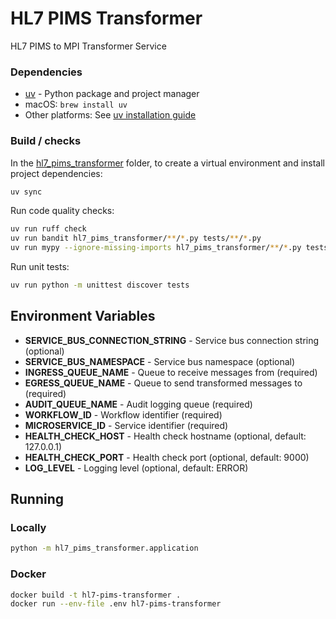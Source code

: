 # HL7 PIMS Transformer

HL7 PIMS to MPI Transformer Service

### Dependencies

- [uv](https://docs.astral.sh/uv/) - Python package and project manager
- macOS: `brew install uv`
- Other platforms: See [uv installation guide](https://docs.astral.sh/uv/getting-started/installation/)

### Build / checks

In the [hl7_pims_transformer](.) folder, to create a virtual environment and install project dependencies:

```bash
uv sync
```

Run code quality checks:

```bash
uv run ruff check
uv run bandit hl7_pims_transformer/**/*.py tests/**/*.py
uv run mypy --ignore-missing-imports hl7_pims_transformer/**/*.py tests/**/*.py
```

Run unit tests:

```bash
uv run python -m unittest discover tests
```

## Environment Variables

- **SERVICE_BUS_CONNECTION_STRING** - Service bus connection string (optional)
- **SERVICE_BUS_NAMESPACE** - Service bus namespace (optional)
- **INGRESS_QUEUE_NAME** - Queue to receive messages from (required)
- **EGRESS_QUEUE_NAME** - Queue to send transformed messages to (required)
- **AUDIT_QUEUE_NAME** - Audit logging queue (required)
- **WORKFLOW_ID** - Workflow identifier (required)
- **MICROSERVICE_ID** - Service identifier (required)
- **HEALTH_CHECK_HOST** - Health check hostname (optional, default: 127.0.0.1)
- **HEALTH_CHECK_PORT** - Health check port (optional, default: 9000)
- **LOG_LEVEL** - Logging level (optional, default: ERROR)

## Running

### Locally

```bash
python -m hl7_pims_transformer.application
```

### Docker

```bash
docker build -t hl7-pims-transformer .
docker run --env-file .env hl7-pims-transformer
```
